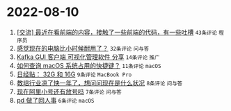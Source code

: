 # 2022-08-10

1. [[交流] 最近在看前端的内容，接触了一些前端的代码，有一些吐槽](https://www.v2ex.com/t/871818) `43条评论` `程序员`
1. [感觉现在的电脑比小时候耐用了？](https://www.v2ex.com/t/871817) `32条评论` `问与答`
1. [Kafka GUI 客户端 可视化管理软件 分享](https://www.v2ex.com/t/871814) `14条评论` `推广`
1. [如何查询 macOS 系统占用的快捷键？](https://www.v2ex.com/t/871812) `11条评论` `macOS`
1. [日经贴： 32G 和 16G](https://www.v2ex.com/t/871837) `9条评论` `MacBook Pro`
1. [教培行业凉了快一年了，想问问现在是什么状况](https://www.v2ex.com/t/871823) `8条评论` `问与答`
1. [现在阿里小号还有放号吗](https://www.v2ex.com/t/871827) `7条评论` `问与答`
1. [pd 做了回人事](https://www.v2ex.com/t/871820) `6条评论` `macOS`

